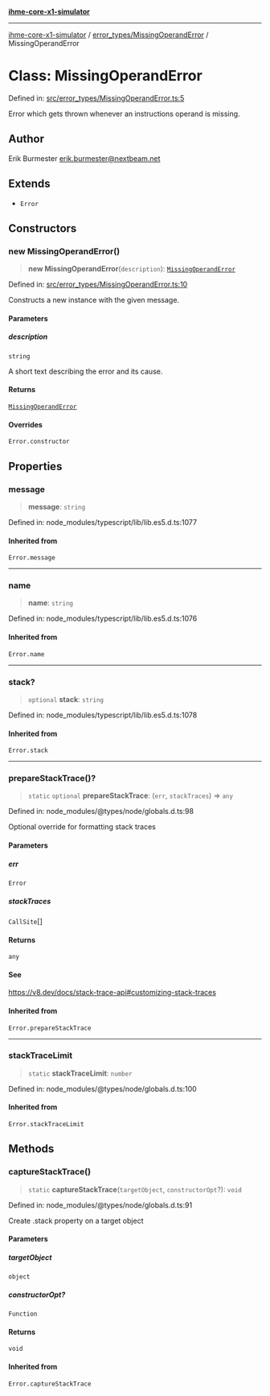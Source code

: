[**ihme-core-x1-simulator**](../../../README.md)

***

[ihme-core-x1-simulator](../../../modules.md) / [error\_types/MissingOperandError](../README.md) / MissingOperandError

# Class: MissingOperandError

Defined in: [src/error\_types/MissingOperandError.ts:5](https://github.com/ProgrammIt/CPU-Simulator/blob/3f9c46c26c2e1cba2638010869a3cab9b9c737f9/src/error_types/MissingOperandError.ts#L5)

Error which gets thrown whenever an instructions operand is missing.

## Author

Erik Burmester <erik.burmester@nextbeam.net>

## Extends

- `Error`

## Constructors

### new MissingOperandError()

> **new MissingOperandError**(`description`): [`MissingOperandError`](MissingOperandError.md)

Defined in: [src/error\_types/MissingOperandError.ts:10](https://github.com/ProgrammIt/CPU-Simulator/blob/3f9c46c26c2e1cba2638010869a3cab9b9c737f9/src/error_types/MissingOperandError.ts#L10)

Constructs a new instance with the given message.

#### Parameters

##### description

`string`

A short text describing the error and its cause.

#### Returns

[`MissingOperandError`](MissingOperandError.md)

#### Overrides

`Error.constructor`

## Properties

### message

> **message**: `string`

Defined in: node\_modules/typescript/lib/lib.es5.d.ts:1077

#### Inherited from

`Error.message`

***

### name

> **name**: `string`

Defined in: node\_modules/typescript/lib/lib.es5.d.ts:1076

#### Inherited from

`Error.name`

***

### stack?

> `optional` **stack**: `string`

Defined in: node\_modules/typescript/lib/lib.es5.d.ts:1078

#### Inherited from

`Error.stack`

***

### prepareStackTrace()?

> `static` `optional` **prepareStackTrace**: (`err`, `stackTraces`) => `any`

Defined in: node\_modules/@types/node/globals.d.ts:98

Optional override for formatting stack traces

#### Parameters

##### err

`Error`

##### stackTraces

`CallSite`[]

#### Returns

`any`

#### See

https://v8.dev/docs/stack-trace-api#customizing-stack-traces

#### Inherited from

`Error.prepareStackTrace`

***

### stackTraceLimit

> `static` **stackTraceLimit**: `number`

Defined in: node\_modules/@types/node/globals.d.ts:100

#### Inherited from

`Error.stackTraceLimit`

## Methods

### captureStackTrace()

> `static` **captureStackTrace**(`targetObject`, `constructorOpt`?): `void`

Defined in: node\_modules/@types/node/globals.d.ts:91

Create .stack property on a target object

#### Parameters

##### targetObject

`object`

##### constructorOpt?

`Function`

#### Returns

`void`

#### Inherited from

`Error.captureStackTrace`
